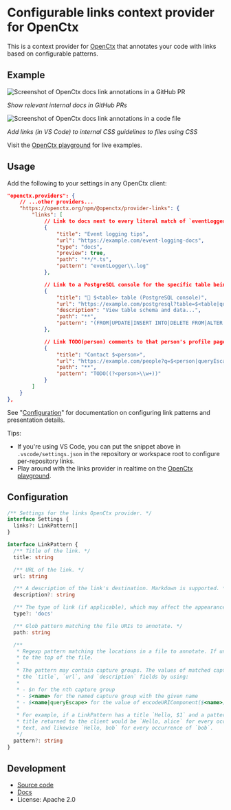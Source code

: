 # Configurable links context provider for OpenCtx

This is a context provider for [OpenCtx](https://openctx.org) that annotates your code with links based on configurable patterns.

## Example

![Screenshot of OpenCtx docs link annotations in a GitHub PR](https://storage.googleapis.com/sourcegraph-assets/openctx/screenshot-github-links-browser-v0-0.5x.png)

_Show relevant internal docs in GitHub PRs_

![Screenshot of OpenCtx docs link annotations in a code file](https://storage.googleapis.com/sourcegraph-assets/openctx/screenshot-vscode-links-v1.png)

_Add links (in VS Code) to internal CSS guidelines to files using CSS_

Visit the [OpenCtx playground](https://openctx.org/playground) for live examples.

## Usage

Add the following to your settings in any OpenCtx client:

```json
"openctx.providers": {
    // ...other providers...
    "https://openctx.org/npm/@openctx/provider-links": {
        "links": [
            // Link to docs next to every literal match of `eventLogger.log` in *.ts files.
            {
                "title": "Event logging tips",
                "url": "https://example.com/event-logging-docs",
                "type": "docs",
                "preview": true,
                "path": "**/*.ts",
                "pattern": "eventLogger\\.log"
            },

            // Link to a PostgreSQL console for the specific table being queried in a code file.
            {
                "title": "🐘 $<table> table (PostgreSQL console)",
                "url": "https://example.com/postgresql?table=$<table|queryEscape>",
                "description": "View table schema and data...",
                "path": "**",
                "pattern": "(FROM|UPDATE|INSERT INTO|DELETE FROM|ALTER TABLE) (?<table>\\w+)"
            },

            // Link TODO(person) comments to that person's profile page in your internal employee directory.
            {
                "title": "Contact $<person>",
                "url": "https://example.com/people?q=$<person|queryEscape>",
                "path": "**",
                "pattern": "TODO((?<person>\\w+))"
            }
        ]
    }
},
```

See "[Configuration](#configuration)" for documentation on configuring link patterns and presentation details.

Tips:

- If you're using VS Code, you can put the snippet above in `.vscode/settings.json` in the repository or workspace root to configure per-repository links.
- Play around with the links provider in realtime on the [OpenCtx playground](https://openctx.org/playground).

## Configuration

<!-- Keep in sync with index.ts -->

```typescript
/** Settings for the links OpenCtx provider. */
interface Settings {
  links?: LinkPattern[]
}

interface LinkPattern {
  /** Title of the link. */
  title: string

  /** URL of the link. */
  url: string

  /** A description of the link's destination. Markdown is supported. */
  description?: string

  /** The type of link (if applicable), which may affect the appearance. */
  type?: 'docs'

  /** Glob pattern matching the file URIs to annotate. */
  path: string

  /**
   * Regexp pattern matching the locations in a file to annotate. If undefined, it adds the link
   * to the top of the file.
   *
   * The pattern may contain capture groups. The values of matched capture groups can be used in
   * the `title`, `url`, and `description` fields by using:
   *
   * - $n for the nth capture group
   * - $<name> for the named capture group with the given name
   * - $<name|queryEscape> for the value of encodeURIComponent($<name>), for the `url` field
   *
   * For example, if a LinkPattern has a title `Hello, $1` and a pattern `(alice|bob)`, then the
   * title returned to the client would be `Hello, alice` for every occurrence of `alice` in the
   * text, and likewise `Hello, bob` for every occurrence of `bob`.
   */
  pattern?: string
}
```

## Development

- [Source code](https://sourcegraph.com/github.com/sourcegraph/openctx/-/tree/provider/links)
- [Docs](https://openctx.org/docs/providers/links)
- License: Apache 2.0
